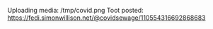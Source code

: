 Uploading media: /tmp/covid.png
Toot posted: https://fedi.simonwillison.net/@covidsewage/110554316692868683
